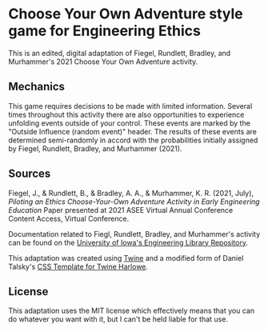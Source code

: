 # Choose Your Own Adventure style game for Engineering Ethics
This is an edited, digital adaptation of Fiegel, Rundlett, Bradley, and Murhammer's 2021 Choose Your Own Adventure activity.

## Mechanics
This game requires decisions to be made with limited information.  Several times throughout this activity there are also opportunities to experience unfolding events outside of your control.  These events are marked by the "Outside Influence (random event)" header.  The results of these events are determined semi-randomly in accord with the probabilities initially assigned by Fiegel, Rundlett, Bradley, and Murhammer (2021).

## Sources
Fiegel, J., & Rundlett, B., & Bradley, A. A., & Murhammer, K. R. (2021, July), *Piloting an Ethics Choose-Your-Own Adventure Activity in Early Engineering Education* Paper presented at 2021 ASEE Virtual Annual   Conference Content Access, Virtual Conference.

Documentation related to Fiegl, Rundlett, Bradley, and Murhammer's activity can be found on the [University of Iowa's Engineering Library Repository](https://guides.lib.uiowa.edu/c.php?g=1226951&p=8977868).

This adaptation was created using [Twine](https://twinery.org/) and a modified form of Daniel Talsky's [CSS Template for Twine Harlowe](https://github.com/danieltalsky/twine-css-template).

## License
This adaptation uses the MIT license which effectively means that you can do whatever you want with it, but I can't be held liable for that use.

